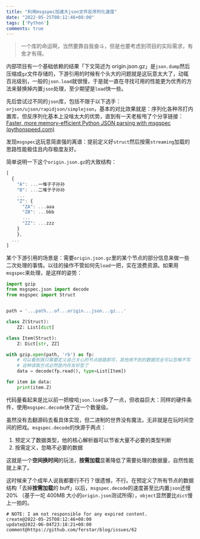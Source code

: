 ```yaml
---
title: "利用msgspec加速大json文件反序列化速度"
date: "2022-05-25T08:12:46+08:00"
tags: ['Python']
comments: true
---
```


> 一个库的命运啊，当然要靠自我奋斗，但是也要考虑到项目的实际需求，有舍才有得。

内部项目有一个基础依赖的结果「下文简述为 origin.json.gz」是`json.dump`然后压缩成`gz`文件存储的，下游引用的时候有个头大的问题就是这玩意太大了，动辄百兆级别，一般的`json.load`就很慢，于是就一直在寻找可用的性能更为优秀的方法来替换掉内置`json`处理，至少期望是`load`快一些。

先后尝试过不同的`json`库，包括不限于以下选手：`orjson/ujson/rapidjson/simplejson`，基本的对比效果就是：序列化各种吊打内置库，但反序列化基本上没啥太大的优势，直到有一天老板甩了个分享链接：[Faster, more memory-efficient Python JSON parsing with msgspec (pythonspeed.com)](https://pythonspeed.com/articles/faster-python-json-parsing/)

发现`msgspec`这玩意简直强的离谱：提前定义好`struct`然后按需`streaming`加载的思路性能极佳且内存极度友好。

简单说明一下这个`origin.json.gz`的大致结构：

```js
[
  {
    "A": ...一堆子子孙孙
    "B": ...二堆子子孙孙
    ...
    "Z": {
      "ZA": ...aaa
      "ZB": ...bbb
      ...
      "ZZ": ...zzz
    }
	},
  ...
]
```

某个下游引用的场景是：需要`origin.json.gz`里的某个节点的部分信息来做一些二次处理的事情。以往的操作不管如何先`load`一把，实在浪费资源。如果用`msgspec`来处理，是这样的姿势：

```python
import gzip
from msgspec.json import decode
from msgspec import Struct


path = '...path...of...origin...json...gz...'

class Z(Struct):
    ZZ: List[dict]

class Item(Struct):
    Z: Dict[str, ZZ]

with gzip.open(path, 'rb') as fp:
    # 可以看到我只需要定义自己关心的节点链路即可，其他用不到的数据完全可以忽略不写
    # 这种读取方式必然是内存友好型了
    data = decode(fp.read(), type=List[Item])

for item in data:
    print(item.Z)
```

代码量看起来是比以前一把梭哈`json.load`多了一点，但收益巨大：同样的硬件条件，使用`msgspec.decode`快了近一个数量级。

虽然没有去翻源码去看具体实现，但二进制的世界没有魔法，无非就是在玩时间空间的把戏。`msgspec.decode`的快源于两点：

1. 预定义了数据类型，他的核心解析器可以节省大量不必要的类型判断
2. 按需定义，忽略不必要的数据

这就是一个**空间换时间**的玩法，**按需加载**显著降低了需要处理的数据量，自然性能就上来了。

这时候来了个成年人说我都要行不行？很遗憾，不行。在预定义了所有节点的数据结构「去掉**按需加载**的 buff」以后，`msgspec.decode`的速度甚至比内置`json`还慢 20% （基于一坨 400MB 大小的`origin.json`测试所得），`object`显然要比`dict`慢上一拍的。



```
# NOTE: I am not responsible for any expired content.
create@2022-05-25T08:12:46+08:00
update@2022-06-04T23:18:21+08:00
comment@https://github.com/ferstar/blog/issues/62
```
